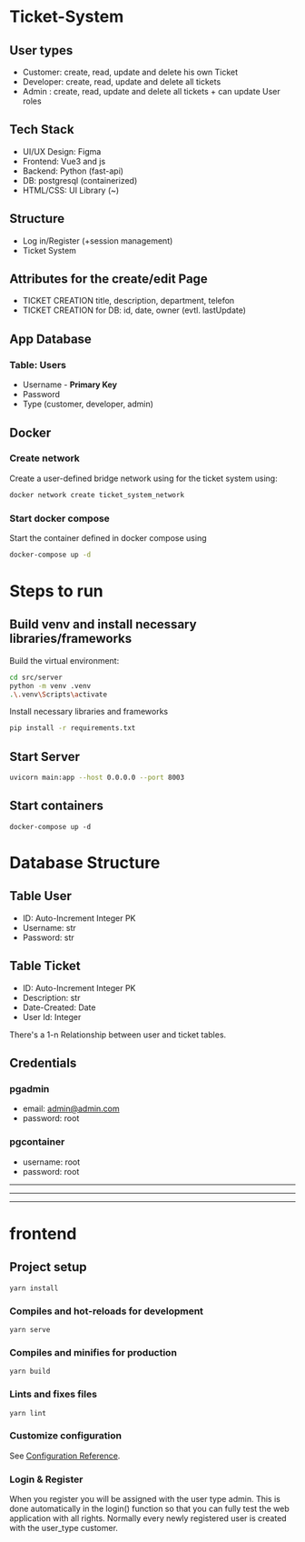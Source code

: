# Ticket-System

## User types

* Customer: create, read, update and delete his own Ticket
* Developer: create, read, update and delete all tickets
* Admin : create, read, update and delete all tickets + can update User roles

## Tech Stack

* UI/UX Design: Figma
* Frontend: Vue3 and js
* Backend: Python (fast-api)
* DB: postgresql (containerized)
* HTML/CSS: UI Library (~)

## Structure

* Log in/Register (+session management)
* Ticket System

## Attributes for the create/edit Page

* TICKET CREATION title, description, department, telefon
* TICKET CREATION for DB: id, date, owner (evtl. lastUpdate)

## App Database

### Table: Users

* Username - **Primary Key**
* Password 
* Type (customer, developer, admin)

## Docker

### Create network

Create a user-defined bridge network using for the ticket system using:

```bash
docker network create ticket_system_network
```

### Start docker compose

Start the container defined in docker compose using

```bash
docker-compose up -d
```

# Steps to run

## Build venv and install necessary libraries/frameworks

Build the virtual environment:

```bash
cd src/server
python -m venv .venv
.\.venv\Scripts\activate
```

Install necessary libraries and frameworks

```bash
pip install -r requirements.txt
```

## Start Server

```bash
uvicorn main:app --host 0.0.0.0 --port 8003
```

## Start containers

```docker-compose up -d```

# Database Structure

## Table User

* ID: Auto-Increment Integer PK
* Username: str
* Password: str

## Table Ticket

* ID: Auto-Increment Integer PK
* Description: str
* Date-Created: Date
* User Id: Integer

There's a 1-n Relationship between user and ticket tables.

## Credentials

### pgadmin

* email: admin@admin.com
* password: root

### pgcontainer

* username: root
* password: root

-----------------------------------------------------------------------------------------------------------------------
***********************************************************************************************************************
-----------------------------------------------------------------------------------------------------------------------

# frontend

## Project setup
```
yarn install
```

### Compiles and hot-reloads for development
```
yarn serve
```

### Compiles and minifies for production
```
yarn build
```

### Lints and fixes files
```
yarn lint
```

### Customize configuration
See [Configuration Reference](https://cli.vuejs.org/config/).

### Login & Register
When you register you will be assigned with the user type admin.
This is done automatically in the login() function so that you can fully test the web application with all rights.
Normally every newly registered user is created with the user_type customer.






